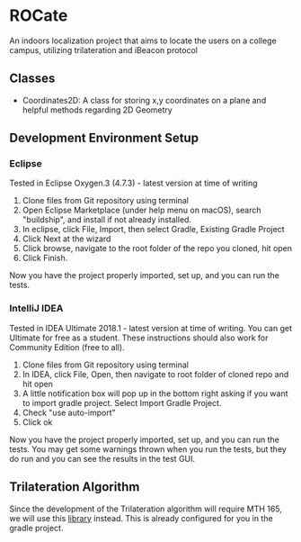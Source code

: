 # ROCate
An indoors localization project that aims to locate the users on a college campus, utilizing trilateration and iBeacon protocol

## Classes

- Coordinates2D: A class for storing x,y coordinates on a plane and helpful methods regarding 2D Geometry


## Development Environment Setup

### Eclipse
Tested in Eclipse Oxygen.3 (4.7.3) - latest version at time of writing

1. Clone files from Git repository using terminal
1. Open Eclipse Marketplace (under help menu on macOS), search "buildship", and install if not already installed.
1. In eclipse, click File, Import, then select Gradle, Existing Gradle Project
1. Click Next at the wizard
1. Click browse, navigate to the root folder of the repo you cloned, hit open
1. Click Finish.


Now you have the project properly imported, set up, and you can run the tests.


### IntelliJ IDEA
Tested in IDEA Ultimate 2018.1 - latest version at time of writing. You can get Ultimate for free as a student. These instructions should also work for Community Edition (free to all).

1. Clone files from Git repository using terminal
1. In IDEA, click File, Open, then navigate to root folder of cloned repo and hit open
1. A little notification box will pop up in the bottom right asking if you want to import gradle project. Select Import Gradle Project.
1. Check "use auto-import"
1. Click ok

Now you have the project properly imported, set up, and you can run the tests. You may get some warnings thrown when you run the tests, but they do run and you can see the results in the test GUI.

## Trilateration Algorithm
Since the development of the Trilateration algorithm will require MTH 165, we will use this [library](https://github.com/lemmingapex/trilateration) instead. This is already configured for you in the gradle project.
